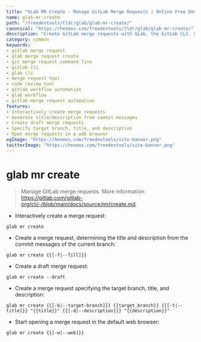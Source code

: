 ```yaml
---
title: "GLab MR Create - Manage GitLab Merge Requests | Online Free DevTools by Hexmos"
name: glab-mr-create
path: "/freedevtools/tldr/glab/glab-mr-create/"
canonical: "https://hexmos.com/freedevtools/tldr/glab/glab-mr-create/"
description: "Create GitLab merge requests with GLab, the GitLab CLI. Simplify your workflow and manage code reviews efficiently using command-line. Free online tool, no registration required."
category: common
keywords:
- gitlab merge request
- glab merge request create
- git merge request command line
- gitlab cli
- glab cli
- merge request tool
- code review tool
- gitlab workflow automation
- glab workflow
- gitlab merge request automation
features:
- Interactively create merge requests
- Generate title/description from commit messages
- Create draft merge requests
- Specify target branch, title, and description
- Open merge requests in a web browser
ogImage: "https://hexmos.com/freedevtools/site-banner.png"
twitterImage: "https://hexmos.com/freedevtools/site-banner.png"
---
```


# glab mr create

> Manage GitLab merge requests.
> More information: <https://gitlab.com/gitlab-org/cli/-/blob/main/docs/source/mr/create.md>.

- Interactively create a merge request:

`glab mr create`

- Create a merge request, determining the title and description from the commit messages of the current branch:

`glab mr create {{[-f|--fill]}}`

- Create a draft merge request:

`glab mr create --draft`

- Create a merge request specifying the target branch, title, and description:

`glab mr create {{[-b|--target-branch]}} {{target_branch}} {{[-t|--title]}} "{{title}}" {{[-d|--description]}} "{{description}}"`

- Start opening a merge request in the default web browser:

`glab mr create {{[-w|--web]}}`

